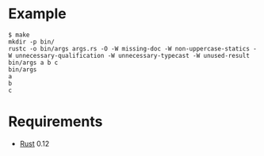 # Example

```
$ make
mkdir -p bin/
rustc -o bin/args args.rs -O -W missing-doc -W non-uppercase-statics -W unnecessary-qualification -W unnecessary-typecast -W unused-result
bin/args a b c
bin/args
a
b
c
```

# Requirements

* [Rust](http://www.rust-lang.org/) 0.12
